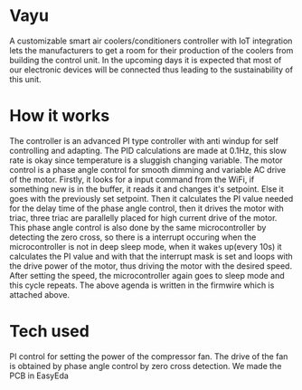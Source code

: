 # Vayu

A customizable smart air coolers/conditioners controller with IoT integration lets the manufacturers to get a room for their production of the coolers from building the control unit. In the upcoming days it is expected that most of our electronic devices will be connected thus leading to the sustainability of this unit.

# How it works
The controller is an advanced PI type controller with anti windup for self controlling and adapting. The PID calculations are made at 0.1Hz, this slow rate is okay since temperature is a sluggish changing variable. The motor control is a phase angle control for smooth dimming and variable AC drive of the motor. Firstly, it looks for a input command from the WiFi, if something new is in the buffer, it reads it and changes it's setpoint. Else it goes with the previously set setpoint. 
Then it calculates the PI value needed for the delay time of the phase angle control, then it drives the motor with triac, three triac are parallelly placed for high current drive of the motor. This phase angle control is also done by the same microcontroller by detecting the zero cross, so there is a interrupt occuring when the microcontroller is not in deep sleep mode, when it wakes up(every 10s) it calculates the PI value and with that the interrupt mask is set and loops with the drive power of the motor, thus driving the motor with the desired speed. After setting the speed, the microcontroller again goes to sleep mode and this cycle repeats.
The above agenda is written in the firmwire which is attached above.

# Tech used
PI control for setting the power of the compressor fan.
The drive of the fan is obtained by phase angle control by zero cross detection.
We made the PCB in EasyEda

